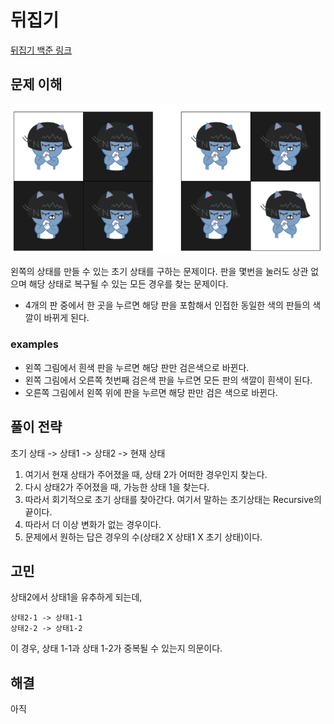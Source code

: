 # 뒤집기 

[뒤집기 백준 링크](https://www.acmicpc.net/problem/15999)


## 문제 이해   

<img src="docs/img1.png" width=600px>

왼쪽의 상태를 만들 수 있는 초기 상태를 구하는 문제이다. 
판을 몇번을 눌러도 상관 없으며 해당 상태로 복구될 수 있는 모든 경우를 찾는 문제이다. 
* 4개의 판 중에서 한 곳을 누르면 해당 판을 포함해서 인접한 동일한 색의 판들의 색깔이 바뀌게 된다. 
### examples
* 왼쪽 그림에서 흰색 판을 누르면 해당 판만 검은색으로 바뀐다. 
* 왼쪽 그림에서 오른쪽 첫번째 검은색 판을 누르면 모든 판의 색깔이 흰색이 된다. 
* 오른쪽 그림에서 왼쪽 위에 판을 누르면 해당 판만 검은 색으로 바뀐다. 


## 풀이 전략

초기 상태 -> 상태1 -> 상태2 -> 현재 상태

1. 여기서 현재 상태가 주어졌을 때, 상태 2가 어떠한 경우인지 찾는다. 
2. 다시 상태2가 주어졌을 때, 가능한 상태 1을 찾는다. 
3. 따라서 회기적으로 초기 상태를 찾아간다. 여기서 말하는 초기상태는 Recursive의 끝이다. 
4. 따라서 더 이상 변화가 없는 경우이다. 
5. 문제에서 원하는 답은 경우의 수(상태2 X 상태1 X 초기 상태)이다. 

## 고민

상태2에서 상태1을 유추하게 되는데,

    상태2-1 -> 상태1-1
    상태2-2 -> 상태1-2 

이 경우, 상태 1-1과 상태 1-2가 중복될 수 있는지 의문이다. 


## 해결

아직
